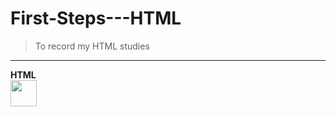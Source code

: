 # First-Steps---HTML

> To record my HTML studies
---

<td width="80px" align="center">
<span><strong>HTML</strong></span><br>
<img height="42" src="https://cdn.jsdelivr.net/gh/devicons/devicon/icons/html5/html5-original.svg">
</td>

